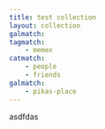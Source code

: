 ```yaml
---
title: test collection
layout: collection
galmatch: 
tagmatch:
    - memex
catmatch:
    - people
    - friends
galmatch:
    - pikas-place
---
```


asdfdas